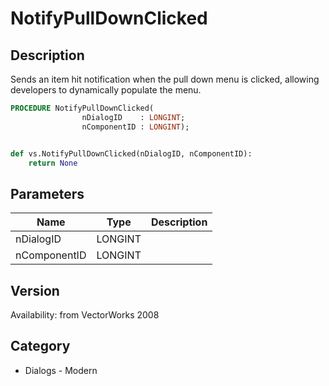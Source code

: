 # NotifyPullDownClicked

## Description
Sends an item hit notification when the pull down menu is clicked, allowing developers to dynamically populate the menu.

```pascal
PROCEDURE NotifyPullDownClicked(
				nDialogID    : LONGINT;
				nComponentID : LONGINT);
```

```python

def vs.NotifyPullDownClicked(nDialogID, nComponentID):
    return None
```

## Parameters
|Name|Type|Description|
|---|---|---|
|nDialogID|LONGINT||
|nComponentID|LONGINT||

## Version
Availability: from VectorWorks 2008
## Category
* Dialogs - Modern

